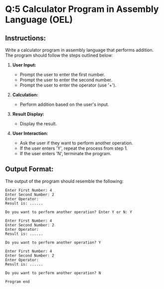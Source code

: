 # Q:5 Calculator Program in Assembly Language (OEL)

## Instructions:

Write a calculator program in assembly language that performs addition. The program should follow the steps outlined below:

1. **User Input:**
   - Prompt the user to enter the first number.
   - Prompt the user to enter the second number.
   - Prompt the user to enter the operator (use '+').

2. **Calculation:**
   - Perform addition based on the user's input.

3. **Result Display:**
   - Display the result.

4. **User Interaction:**
   - Ask the user if they want to perform another operation.
   - If the user enters 'Y', repeat the process from step 1.
   - If the user enters 'N', terminate the program.

## Output Format:

The output of the program should resemble the following:

```plaintext
Enter First Number: 4
Enter Second Number: 2
Enter Operator:
Result is: ......

Do you want to perform another operation? Enter Y or N: Y

Enter First Number: 4
Enter Second Number: 2
Enter Operator:
Result is: ......

Do you want to perform another operation? Y

Enter First Number: 4
Enter Second Number: 2
Enter Operator:
Result is: ......

Do you want to perform another operation? N

Program end
